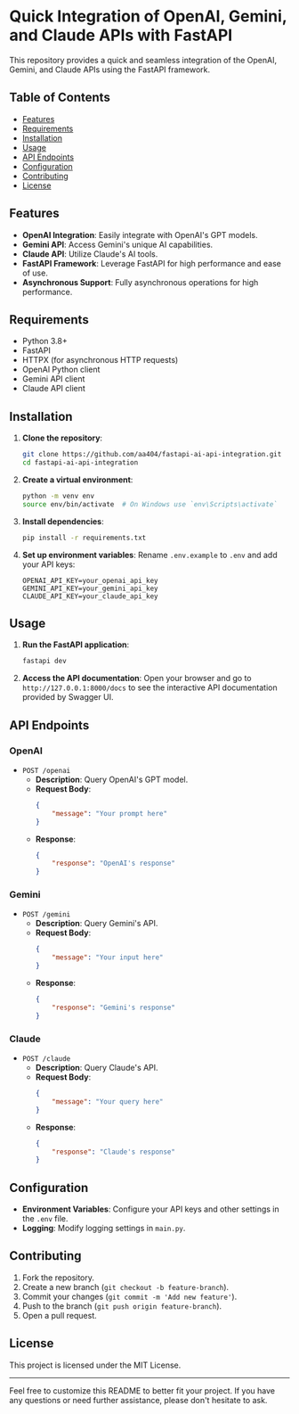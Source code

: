 # Quick Integration of OpenAI, Gemini, and Claude APIs with FastAPI

This repository provides a quick and seamless integration of the OpenAI, Gemini, and Claude APIs using the FastAPI framework.

## Table of Contents

- [Features](#features)
- [Requirements](#requirements)
- [Installation](#installation)
- [Usage](#usage)
- [API Endpoints](#api-endpoints)
- [Configuration](#configuration)
- [Contributing](#contributing)
- [License](#license)

## Features

- **OpenAI Integration**: Easily integrate with OpenAI's GPT models.
- **Gemini API**: Access Gemini's unique AI capabilities.
- **Claude API**: Utilize Claude's AI tools.
- **FastAPI Framework**: Leverage FastAPI for high performance and ease of use.
- **Asynchronous Support**: Fully asynchronous operations for high performance.

## Requirements

- Python 3.8+
- FastAPI
- HTTPX (for asynchronous HTTP requests)
- OpenAI Python client
- Gemini API client
- Claude API client

## Installation

1. **Clone the repository**:
    ```bash
    git clone https://github.com/aa404/fastapi-ai-api-integration.git
    cd fastapi-ai-api-integration
    ```

2. **Create a virtual environment**:
    ```bash
    python -m venv env
    source env/bin/activate  # On Windows use `env\Scripts\activate`
    ```

3. **Install dependencies**:
    ```bash
    pip install -r requirements.txt
    ```

4. **Set up environment variables**:
    Rename `.env.example` to `.env` and add your API keys:
    ```env
    OPENAI_API_KEY=your_openai_api_key
    GEMINI_API_KEY=your_gemini_api_key
    CLAUDE_API_KEY=your_claude_api_key
    ```

## Usage

1. **Run the FastAPI application**:
    ```bash
    fastapi dev
    ```

2. **Access the API documentation**:
    Open your browser and go to `http://127.0.0.1:8000/docs` to see the interactive API documentation provided by Swagger UI.

## API Endpoints

### OpenAI

- `POST /openai`
    - **Description**: Query OpenAI's GPT model.
    - **Request Body**:
        ```json
        {
            "message": "Your prompt here"
        }
        ```
    - **Response**:
        ```json
        {
            "response": "OpenAI's response"
        }
        ```

### Gemini

- `POST /gemini`
    - **Description**: Query Gemini's API.
    - **Request Body**:
        ```json
        {
            "message": "Your input here"
        }
        ```
    - **Response**:
        ```json
        {
            "response": "Gemini's response"
        }
        ```

### Claude

- `POST /claude`
    - **Description**: Query Claude's API.
    - **Request Body**:
        ```json
        {
            "message": "Your query here"
        }
        ```
    - **Response**:
        ```json
        {
            "response": "Claude's response"
        }
        ```

## Configuration

- **Environment Variables**: Configure your API keys and other settings in the `.env` file.
- **Logging**: Modify logging settings in `main.py`.

## Contributing

1. Fork the repository.
2. Create a new branch (`git checkout -b feature-branch`).
3. Commit your changes (`git commit -m 'Add new feature'`).
4. Push to the branch (`git push origin feature-branch`).
5. Open a pull request.

## License

This project is licensed under the MIT License.

---

Feel free to customize this README to better fit your project. If you have any questions or need further assistance, please don't hesitate to ask.
